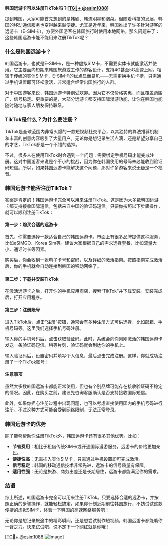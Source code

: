 **韩国远游卡可以注册TikTok吗？[[TG💪+ @esim1088](https://t.me/s/esim1088)]**

提到韩国，大家可能首先想到的是韩剧、韩流明星和泡菜。但随着科技的发展，韩国的移动通信服务也变得越来越便捷。尤其是近年来，韩国推出了许多针对游客的远游卡（E-SIM卡），方便外国游客在韩国旅行时使用本地网络。那么问题来了：这些韩国远游卡能不能用来注册TikTok呢？

### 什么是韩国远游卡？

韩国远游卡，也就是E-SIM卡，是一种虚拟SIM卡，不需要实体卡就能激活并使用。它主要面向短期来韩国旅游或工作的游客设计，支持4G甚至5G高速上网。相较于传统的实体SIM卡，E-SIM卡的优点显而易见——无需更换手机卡槽，只需通过手机设置即可轻松激活，非常适合经常出国旅行的人群。

对于中国游客来说，韩国远游卡特别受欢迎。因为它不仅价格实惠，而且覆盖范围广，信号稳定。更重要的是，大部分远游卡都支持国际漫游功能，让你在韩国也能随时随地与家人朋友保持联系。

### TikTok是什么？为什么要注册？

TikTok是全球范围内非常火爆的一款短视频社交平台，以其独特的算法推荐机制和丰富的创意内容吸引了大量用户。无论你是想记录生活点滴，还是希望分享自己的才艺，TikTok都是一个不错的选择。

不过，很多人在使用TikTok时会遇到一个问题：需要绑定手机号码才能完成注册。这对中国游客来说是个不小的挑战，因为你在韩国使用的号码未必能收到验证码短信。所以，如果韩国远游卡能解决这个问题，那对许多游客来说无疑是一个福音。

### 韩国远游卡能否注册TikTok？

答案是肯定的！韩国远游卡完全可以用来注册TikTok。这是因为大多数韩国远游卡都支持接收国际短信，包括来自中国的验证码短信。只要你按照以下步骤操作，就可以顺利注册TikTok：

#### 第一步：购买合适的远游卡

首先，你需要选择一款适合自己的韩国远游卡。市面上有很多品牌提供这种服务，比如eSIMGO、Korea Sim等。建议大家根据自己的需求选择套餐，比如流量大小、通话时长等因素。

购买后，你会收到一张电子卡号和密码，以及详细的激活指南。按照指南完成激活后，你的手机就会自动连接到韩国的移动网络了。

#### 第二步：下载并安装TikTok

在激活远游卡之后，打开你的手机应用商店，搜索“TikTok”并下载安装。安装完成后，打开应用程序。

#### 第三步：注册账号

进入TikTok后，点击“注册”按钮，通常会有多种注册方式可供选择，比如邮箱、手机号码等。这里我们选择手机号码注册。

输入你的手机号码后，点击获取验证码。此时，系统会向你刚刚激活的韩国远游卡发送一条验证码短信。稍等片刻，验证码就会到达你的手机上。

输入验证码后，设置密码并填写个人信息，最后点击完成注册。这样，你就成功注册了一个TikTok账号！

#### 注意事项

虽然大多数韩国远游卡都能正常使用，但也有个别品牌可能存在接收验证码不稳定的情况。因此，在购买之前，建议先咨询客服确认是否支持接收国际短信。

此外，如果你担心注册过程中出现问题，也可以考虑直接使用国内的手机号码进行注册。不过这种方式可能会受到网络限制，无法正常登录。

### 韩国远游卡的优势

除了能够帮助你注册TikTok外，韩国远游卡还有很多其他优势。比如：

- **节省费用**：相比于租借传统SIM卡或开通国际漫游服务，远游卡的价格更加亲民。
- **便捷性高**：无需插入实体SIM卡，只需通过手机设置即可完成激活。
- **信号稳定**：韩国的移动通信技术非常先进，远游卡的信号质量有保障。
- **适用性强**：无论是旅游、商务出差还是长期居住，远游卡都能满足你的需求。

### 结语

综上所述，韩国远游卡完全可以用来注册TikTok。只要选择合适的远游卡，并按照正确的步骤操作，就能轻松搞定。如果你计划近期前往韩国旅行，不妨试试这款便捷的虚拟SIM卡，体验一下韩国的高速网络服务吧！

无论你是想记录旅途中的精彩瞬间，还是想尝试制作短视频，韩国远游卡都能助你一臂之力。快来试试吧，说不定下一个网红就是你哦！

[[TG💪+ @esim1088](https://t.me/s/esim1088) ![Image](https://i.postimg.cc/4NQfJmqS/Snipaste-2025-05-13-00-14-12.png)]